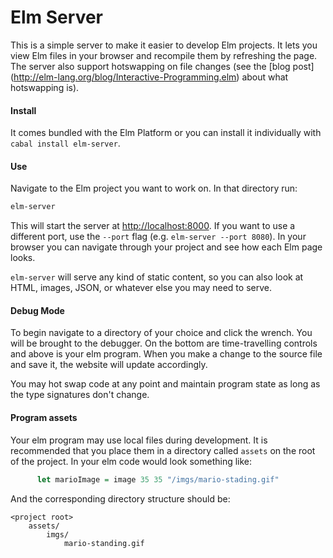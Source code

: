# Elm Server

This is a simple server to make it easier to develop Elm projects. It lets you
view Elm files in your browser and recompile them by refreshing the page. The
server also support hotswapping on file changes (see the [blog post]
(http://elm-lang.org/blog/Interactive-Programming.elm) about what hotswapping is).

#### Install

It comes bundled with the Elm Platform or you can install it individually with
`cabal install elm-server`.


#### Use

Navigate to the Elm project you want to work on. In that directory run:

```bash
elm-server
```

This will start the server at [http://localhost:8000](http://localhost:8000).
If you want to use a different port, use the `--port` flag (e.g. `elm-server
--port 8080`). In your browser you can navigate through your project and see how
each Elm page looks.

`elm-server` will serve any kind of static content, so you can also look at HTML,
images, JSON, or whatever else you may need to serve.

#### Debug Mode

To begin navigate to a directory of your choice and click the wrench.
You will be brought to the debugger. On the bottom are time-travelling
controls and above is your elm program. When you make a change to the
source file and save it, the website will update accordingly.

You may hot swap code at any point and maintain program state as long
as the type signatures don't change.

#### Program assets

Your elm program may use local files during development. It is recommended
that you place them in a directory called `assets` on the root of the project.
In your elm code would look something like:

```haskell
      let marioImage = image 35 35 "/imgs/mario-stading.gif"
```
And the corresponding directory structure should be:
```
<project root>
    assets/
        imgs/
            mario-standing.gif
```
